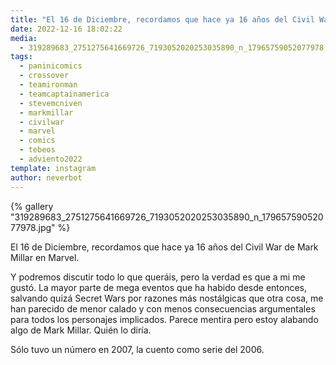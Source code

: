 ```yaml
---
title: "El 16 de Diciembre, recordamos que hace ya 16 años del Civil War de Mark Millar en Marvel"
date: 2022-12-16 18:02:22
media: 
  - 319289683_2751275641669726_7193052020253035890_n_17965759052077978.jpg
tags: 
  - paninicomics
  - crossover
  - teamironman
  - teamcaptainamerica
  - stevemcniven
  - markmillar
  - civilwar
  - marvel
  - comics
  - tebeos
  - adviento2022
template: instagram
author: neverbot
---
```


{% gallery "319289683_2751275641669726_7193052020253035890_n_17965759052077978.jpg" %}

El 16 de Diciembre, recordamos que hace ya 16 años del Civil War de Mark Millar en Marvel.

Y podremos discutir todo lo que queráis, pero la verdad es que a mi me gustó. La mayor parte de mega eventos que ha habido desde entonces, salvando quizá Secret Wars por razones más nostálgicas que otra cosa, me han parecido de menor calado y con menos consecuencias argumentales para todos los personajes implicados. Parece mentira pero estoy alabando algo de Mark Millar. Quién lo diría.

Sólo tuvo un número en 2007, la cuento como serie del 2006.
